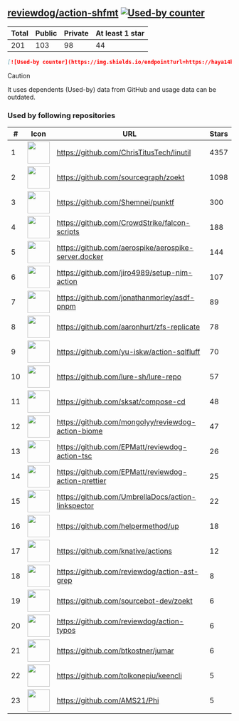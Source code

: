 





## [reviewdog/action-shfmt](https://github.com/reviewdog/action-shfmt) [![Used-by counter](https://img.shields.io/endpoint?url=https://haya14busa.github.io/github-used-by/data/reviewdog/action-shfmt/shieldsio.json)](https://github.com/haya14busa/github-used-by/tree/main/repo/reviewdog/action-shfmt)

| Total | Public | Private | At least 1 star
| ----- | ------ | ------- | ---------------
| 201 | 103 | 98 | 44 |

```md
[![Used-by counter](https://img.shields.io/endpoint?url=https://haya14busa.github.io/github-used-by/data/reviewdog/action-shfmt/shieldsio.json)](https://github.com/haya14busa/github-used-by/tree/main/repo/reviewdog/action-shfmt)
```

> [!CAUTION]
> It uses dependents (Used-by) data from GitHub and usage data can be outdated.

### Used by following repositories

| # | Icon | URL | Stars |
| -- | -- | -- | -- | 
|1|<img src="https://github.com/ChrisTitusTech.png" width=50 height=50>|https://github.com/ChrisTitusTech/linutil|4357|
|2|<img src="https://github.com/sourcegraph.png" width=50 height=50>|https://github.com/sourcegraph/zoekt|1098|
|3|<img src="https://github.com/Shemnei.png" width=50 height=50>|https://github.com/Shemnei/punktf|300|
|4|<img src="https://github.com/CrowdStrike.png" width=50 height=50>|https://github.com/CrowdStrike/falcon-scripts|188|
|5|<img src="https://github.com/aerospike.png" width=50 height=50>|https://github.com/aerospike/aerospike-server.docker|144|
|6|<img src="https://github.com/jiro4989.png" width=50 height=50>|https://github.com/jiro4989/setup-nim-action|107|
|7|<img src="https://github.com/jonathanmorley.png" width=50 height=50>|https://github.com/jonathanmorley/asdf-pnpm|89|
|8|<img src="https://github.com/aaronhurt.png" width=50 height=50>|https://github.com/aaronhurt/zfs-replicate|78|
|9|<img src="https://github.com/yu-iskw.png" width=50 height=50>|https://github.com/yu-iskw/action-sqlfluff|70|
|10|<img src="https://github.com/lure-sh.png" width=50 height=50>|https://github.com/lure-sh/lure-repo|57|
|11|<img src="https://github.com/sksat.png" width=50 height=50>|https://github.com/sksat/compose-cd|48|
|12|<img src="https://github.com/mongolyy.png" width=50 height=50>|https://github.com/mongolyy/reviewdog-action-biome|47|
|13|<img src="https://github.com/EPMatt.png" width=50 height=50>|https://github.com/EPMatt/reviewdog-action-tsc|26|
|14|<img src="https://github.com/EPMatt.png" width=50 height=50>|https://github.com/EPMatt/reviewdog-action-prettier|25|
|15|<img src="https://github.com/UmbrellaDocs.png" width=50 height=50>|https://github.com/UmbrellaDocs/action-linkspector|22|
|16|<img src="https://github.com/helpermethod.png" width=50 height=50>|https://github.com/helpermethod/up|18|
|17|<img src="https://github.com/knative.png" width=50 height=50>|https://github.com/knative/actions|12|
|18|<img src="https://github.com/reviewdog.png" width=50 height=50>|https://github.com/reviewdog/action-ast-grep|8|
|19|<img src="https://github.com/sourcebot-dev.png" width=50 height=50>|https://github.com/sourcebot-dev/zoekt|6|
|20|<img src="https://github.com/reviewdog.png" width=50 height=50>|https://github.com/reviewdog/action-typos|6|
|21|<img src="https://github.com/btkostner.png" width=50 height=50>|https://github.com/btkostner/jumar|6|
|22|<img src="https://github.com/tolkonepiu.png" width=50 height=50>|https://github.com/tolkonepiu/keencli|5|
|23|<img src="https://github.com/AMS21.png" width=50 height=50>|https://github.com/AMS21/Phi|5|

